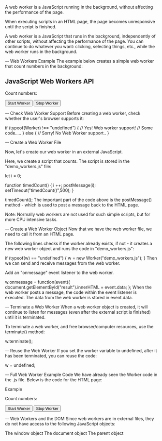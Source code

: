 A web worker is a JavaScript running in the background, without affecting the performance of the page.

When executing scripts in an HTML page, the page becomes unresponsive until the script is finished.

A web worker is a JavaScript that runs in the background, independently of other scripts, without affecting the performance of the page. You can continue to do whatever you want: clicking, selecting things, etc., while the web worker runs in the background.

--
Web Workers Example
The example below creates a simple web worker that count numbers in the background:

<!DOCTYPE html>
<html>
<body>

<h2>JavaScript Web Workers API</h2>
<p>Count numbers: <output id="result"></output></p>
<button onclick="startWorker()">Start Worker</button> 
<button onclick="stopWorker()">Stop Worker</button>

<script>
let w;

function startWorker() {
  if(typeof(w) == "undefined") {
    w = new Worker("demo_workers.js");
  }
  w.onmessage = function(event) {
    document.getElementById("result").innerHTML = event.data;
  };
}

function stopWorker() { 
  w.terminate();
  w = undefined;
}
</script>

</body>
</html>


--
Check Web Worker Support
Before creating a web worker, check whether the user's browser supports it:

if (typeof(Worker) !== "undefined") {
  // Yes! Web worker support!
  // Some code.....
} else {
  // Sorry! No Web Worker support..
}

--
Create a Web Worker File

Now, let's create our web worker in an external JavaScript.

Here, we create a script that counts. The script is stored in the "demo_workers.js" file:

let i = 0;

function timedCount() {
  i ++;
  postMessage(i);
  setTimeout("timedCount()",500);
}

timedCount();
The important part of the code above is the postMessage() method - which is used to post a message back to the HTML page.

Note: Normally web workers are not used for such simple scripts, but for more CPU intensive tasks.


--
Create a Web Worker Object
Now that we have the web worker file, we need to call it from an HTML page.

The following lines checks if the worker already exists, if not - it creates a new web worker object and runs the code in "demo_workers.js":

if (typeof(w) == "undefined") {
  w = new Worker("demo_workers.js");
}
Then we can send and receive messages from the web worker.

Add an "onmessage" event listener to the web worker.

w.onmessage = function(event){
  document.getElementById("result").innerHTML = event.data;
};
When the web worker posts a message, the code within the event listener is executed. The data from the web worker is stored in event.data.

--
Terminate a Web Worker
When a web worker object is created, it will continue to listen for messages (even after the external script is finished) until it is terminated.

To terminate a web worker, and free browser/computer resources, use the terminate() method:

w.terminate();

--
Reuse the Web Worker
If you set the worker variable to undefined, after it has been terminated, you can reuse the code:

w = undefined;

--
Full Web Worker Example Code
We have already seen the Worker code in the .js file. Below is the code for the HTML page:

Example
<!DOCTYPE html>
<html>
<body>

<p>Count numbers: <output id="result"></output></p>
<button onclick="startWorker()">Start Worker</button>
<button onclick="stopWorker()">Stop Worker</button>

<script>
let w;

function startWorker() {
  if (typeof(w) == "undefined") {
    w = new Worker("demo_workers.js");
  }
  w.onmessage = function(event) {
    document.getElementById("result").innerHTML = event.data;
  };
}

function stopWorker() {
  w.terminate();
  w = undefined;
}
</script>

</body>
</html>

--
Web Workers and the DOM
Since web workers are in external files, they do not have access to the following JavaScript objects:

The window object
The document object
The parent object

